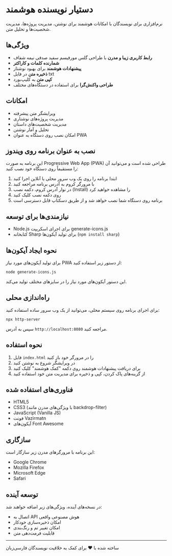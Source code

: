 # دستیار نویسنده هوشمند

نرم‌افزاری برای نویسندگان با امکانات هوشمند برای نوشتن، مدیریت پروژه‌ها، مدیریت شخصیت‌ها و تحلیل متن.

## ویژگی‌ها

- **رابط کاربری زیبا و مدرن** با طراحی گلس مورفیسم سفید صدفی نیمه شفاف
- **شمارنده کلمات و کاراکتر**
- **پیشنهادات هوشمند** برای بهبود نوشتار
- **ذخیره متن** در فایل txt
- **کپی متن** به کلیپ‌بورد
- **طراحی واکنش‌گرا** برای استفاده در دستگاه‌های مختلف

## امکانات

- ویرایشگر متن پیشرفته
- مدیریت پروژه‌های نوشتاری
- مدیریت شخصیت‌های داستان
- تحلیل و آمار نوشتن
- امکان نصب روی دستگاه به عنوان PWA

## نصب به عنوان برنامه روی ویندوز

این برنامه به صورت Progressive Web App (PWA) طراحی شده است و می‌توانید آن را مستقیماً روی دستگاه خود نصب کنید:

1. ابتدا برنامه را روی یک وب سرور محلی یا آنلاین اجرا کنید
2. با مرورگر کروم به آدرس برنامه مراجعه کنید
3. در نوار آدرس کروم، دکمه نصب (Install) را مشاهده خواهید کرد
4. روی دکمه نصب کلیک کنید
5. برنامه روی دستگاه شما نصب خواهد شد و از طریق دسکتاپ قابل دسترسی است

## نیازمندی‌ها برای توسعه

- Node.js برای اجرای اسکریپت generate-icons.js
- کتابخانه Sharp برای تولید آیکون‌ها (`npm install sharp`)

## نحوه ایجاد آیکون‌ها

برای تولید آیکون‌های مورد نیاز PWA از دستور زیر استفاده کنید:

```
node generate-icons.js
```

این دستور آیکون‌های مورد نیاز را در سایزهای مختلف تولید می‌کند.

## راه‌اندازی محلی

برای اجرای برنامه روی سیستم محلی، می‌توانید از یک وب سرور ساده استفاده کنید:

```
npx http-server
```

سپس به آدرس `http://localhost:8080` مراجعه کنید.

## نحوه استفاده

1. فایل `index.html` را در مرورگر خود باز کنید
2. در ویرایشگر شروع به نوشتن کنید
3. برای دریافت پیشنهادات هوشمند روی دکمه "کمک هوشمند" کلیک کنید
4. از گزینه‌های پاک کردن، کپی و ذخیره برای مدیریت متن خود استفاده کنید

## فناوری‌های استفاده شده

- HTML5
- CSS3 (با ویژگی‌های مدرن مانند backdrop-filter)
- JavaScript (Vanilla JS)
- فونت Vazirmatn
- آیکون‌های Font Awesome

## سازگاری

این برنامه با مرورگرهای مدرن زیر سازگار است:
- Google Chrome
- Mozilla Firefox
- Microsoft Edge
- Safari

## توسعه آینده

در نسخه‌های آینده، ویژگی‌های زیر اضافه خواهند شد:
- اتصال به API هوش مصنوعی واقعی
- امکان ذخیره‌سازی خودکار
- امکان تغییر تم و رنگ‌بندی
- قابلیت فرمت‌دهی متن

---

ساخته شده با ❤️ برای کمک به خلاقیت نویسندگان فارسی‌زبان 
